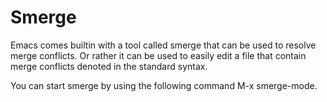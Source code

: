 # Smerge
Emacs comes builtin with a tool called smerge that can be used to resolve merge
conflicts. Or rather it can be used to easily edit a file that contain merge
conflicts denoted in the standard syntax.

You can start smerge by using the following command M-x smerge-mode.
